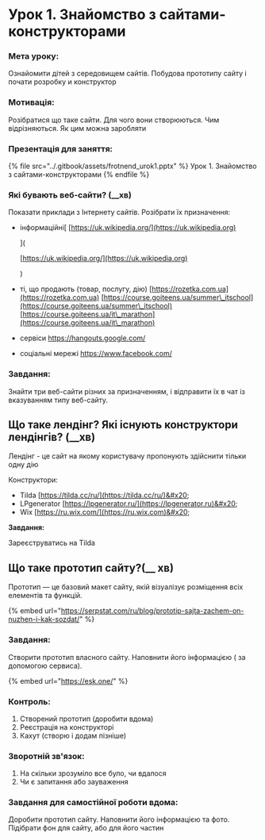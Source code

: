 # Урок 1. Знайомство з сайтами-конструкторами

### Мета уроку:

Ознайомити дітей з середовищем сайтів. Побудова прототипу сайту і почати розробку и конструктор

### Мотивація:

Розібратися що таке сайти. Для чого вони створюються. Чим відрізняються. Як цим можна заробляти

### **Презентація для заняття:**

{% file src="../.gitbook/assets/frotnend_urok1.pptx" %}
Урок 1. Знайомство з сайтами-конструкторами
{% endfile %}

### Які бувають веб-сайти? (\_\_хв)

Показати приклади з Інтернету сайтів. Розібрати їх призначення:

*   інформаційні\[ [https://uk.wikipedia.org/](https://uk.wikipedia.org)

    ]\(

    [https://uk.wikipedia.org/](https://uk.wikipedia.org)

    )
* ті, що продають (товар, послугу, дію) [https://rozetka.com.ua](https://rozetka.com.ua) [https://course.goiteens.ua/summer\_itschool](https://course.goiteens.ua/summer\_itschool) [https://course.goiteens.ua/it\_marathon](https://course.goiteens.ua/it\_marathon)
* сервіси [https://hangouts.google.com/ ](https://hangouts.google.com)&#x20;
* соціальні мережі [https://www.facebook.com/ ](https://www.facebook.com)

### Завдання:

Знайти три веб-сайти різних за призначенням, і відправити їх в чат із вказуванням типу веб-сайту.

## Що таке лендінг? Які існують конструктори лендінгів? (\_\_хв)

Лендінг - це сайт на якому користувачу пропонують здійснити тільки одну дію

Конструктори:

* Tilda [https://tilda.cc/ru/](https://tilda.cc/ru/)&#x20;
* LPgenerator [https://lpgenerator.ru/](https://lpgenerator.ru)&#x20;
* Wix [https://ru.wix.com/](https://ru.wix.com)&#x20;

**Завдання:**

Зареєструватись на Tilda

## **Що таке прототип сайту?(\_\_ хв)**

Прототип — це базовий макет сайту, якій візуалізує розміщення всіх елементів та функцій.

{% embed url="https://serpstat.com/ru/blog/prototip-sajta-zachem-on-nuzhen-i-kak-sozdat/" %}

### Завдання:

Створити прототип власного сайту. Наповнити його інформацією ( за допомогою сервиса).

{% embed url="https://esk.one/" %}

### Контроль:

1. Створений прототип (доробити вдома)
2. Реєстрація на конструкторі
3. Кахут (створю і додам пізніше)

### **Зворотній зв'язок:**

1. На скільки зрозуміло все було, чи вдалося
2. Чи є запитання або зауваження

### Завдання для самостійної роботи вдома:

Доробити прототип сайту. Наповнити його інформацією та фото. Підібрати фон для сайту, або для його частин
